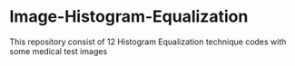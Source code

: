 # Image-Histogram-Equalization
This repository consist of 12 Histogram Equalization technique codes with some medical test images
